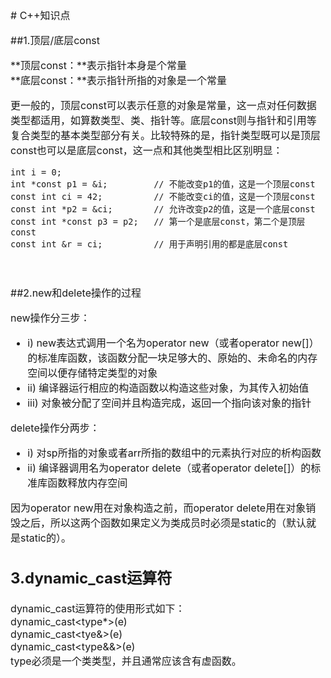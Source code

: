 <font size="3">
# C++知识点

##1.顶层/底层const


**顶层const：**表示指针本身是个常量  
**底层const：**表示指针所指的对象是一个常量

更一般的，顶层const可以表示任意的对象是常量，这一点对任何数据类型都适用，如算数类型、类、指针等。底层const则与指针和引用等复合类型的基本类型部分有关。比较特殊的是，指针类型既可以是顶层const也可以是底层const，这一点和其他类型相比区别明显：
```
int i = 0;
int *const p1 = &i;         // 不能改变p1的值，这是一个顶层const
const int ci = 42;          // 不能改变ci的值，这是一个顶层const
const int *p2 = &ci;        // 允许改变p2的值，这是一个底层const
const int *const p3 = p2;   // 第一个是底层const，第二个是顶层const
const int &r = ci;          // 用于声明引用的都是底层const
```

<br><br>
##2.new和delete操作的过程

new操作分三步：

+ i) new表达式调用一个名为operator new（或者operator new[]）的标准库函数，该函数分配一块足够大的、原始的、未命名的内存空间以便存储特定类型的对象
+ ii) 编译器运行相应的构造函数以构造这些对象，为其传入初始值
+ iii) 对象被分配了空间并且构造完成，返回一个指向该对象的指针

delete操作分两步：

- i) 对sp所指的对象或者arr所指的数组中的元素执行对应的析构函数
- ii) 编译器调用名为operator delete（或者operator delete[]）的标准库函数释放内存空间

因为operator new用在对象构造之前，而operator delete用在对象销毁之后，所以这两个函数如果定义为类成员时必须是static的（默认就是static的）。

## 3.dynamic_cast运算符
dynamic_cast运算符的使用形式如下：  
dynamic_cast<type*>(e)  
dynamic_cast<tye&>(e)  
dynamic_cast<type&&>(e)  
type必须是一个类类型，并且通常应该含有虚函数。


</font><br />